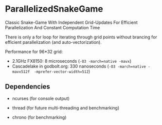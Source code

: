 # ParallelizedSnakeGame
Classic Snake-Game With Independent Grid-Updates For Efficient Parallelization And Constant Computation Time

There is only a for loop for iterating through grid points without brancing for efficient parallelization (and auto-vectorization).

Performance for 96*32 grid:

- 2.1GHz FX8150: 8 microseconds  (```-O3 -march=native -mavx```)
- Cascadelake in godbolt.org: 330 nanoseconds (```-O3 -march=native -mavx512f  -mprefer-vector-width=512```)

## Dependencies

- ncurses (for console output)

- thread (for future multi-threading and benchmarking)

- chrono (for benchmarking)
